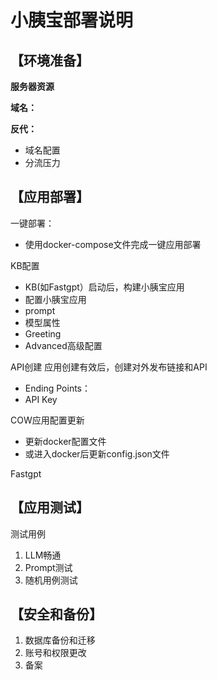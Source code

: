 # 小胰宝部署说明

## 【环境准备】

**服务器资源** 

**域名：**

**反代：**
- 域名配置
- 分流压力

## 【应用部署】

一键部署：
- 使用docker-compose文件完成一键应用部署

KB配置
- KB(如Fastgpt）启动后，构建小胰宝应用
- 配置小胰宝应用
- prompt
- 模型属性
- Greeting
- Advanced高级配置

API创建
应用创建有效后，创建对外发布链接和API
- Ending Points：
- API Key

COW应用配置更新
- 更新docker配置文件
- 或进入docker后更新config.json文件

Fastgpt

## 【应用测试】

测试用例
1. LLM畅通
2. Prompt测试
3. 随机用例测试

## 【安全和备份】
1. 数据库备份和迁移
2. 账号和权限更改
3. 备案